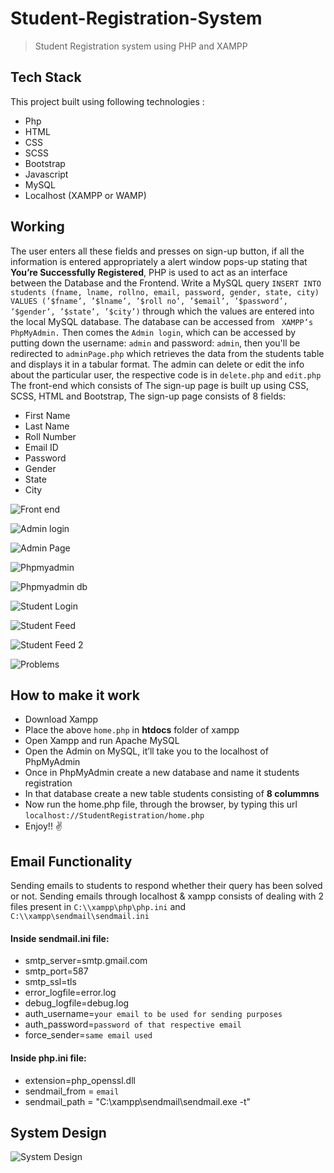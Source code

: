 # Student-Registration-System
> Student Registration system using PHP and XAMPP

## Tech Stack
This project built using following technologies :
- Php
- HTML
- CSS
- SCSS
- Bootstrap
- Javascript
- MySQL
- Localhost (XAMPP or WAMP)


## Working

The user enters all these fields and presses on sign-up button, if all the information
is entered appropriately a alert window pops-up stating that **You’re Successfully
Registered**, PHP is used to act as an interface between the Database and the Frontend. Write a MySQL query ` INSERT INTO students (fname, lname, rollno, email,
password, gender, state, city) VALUES (’$fname’, ’$lname’, ’$roll no’, ’$email’,
’$password’, ’$gender’, ’$state’, ’$city’) ` through which the values are entered into
the local MySQL database. The database can be accessed from ` XAMPP’s PhpMyAdmin.`
Then comes the `Admin login`, which can be accessed by putting down the username: `admin` and password: `admin`, then you'll be redirected to `adminPage.php` which retrieves the data from the students table and displays it in a tabular format.
The admin can delete or edit the info about the particular user, the respective code is in `delete.php` and `edit.php`
The front-end which consists of The sign-up page is built up using CSS, SCSS,
HTML and Bootstrap, The sign-up page consists of 8 fields:

- First Name
- Last Name
- Roll Number
- Email ID
- Password
- Gender
- State
- City

![Front end](https://github.com/PPathole/Student-Registration-System/blob/master/index.PNG)

![Admin login](https://github.com/PPathole/Student-Registration-System/blob/master/adminlogin.PNG)

![Admin Page](https://github.com/PPathole/Student-Registration-System/blob/master/adminpage1.PNG)

![Phpmyadmin](https://github.com/PPathole/Student-Registration-System/blob/master/phpmyadmin.PNG)

![Phpmyadmin db](https://github.com/PPathole/Student-Registration-System/blob/master/phpmyadmindb.PNG)

![Student Login](https://github.com/PPathole/Student-Registration-System/blob/master/studentlogin.PNG)

![Student Feed](https://github.com/PPathole/Student-Registration-System/blob/master/studentfeed1.PNG)

![Student Feed 2](https://github.com/PPathole/Student-Registration-System/blob/master/studentfeed2.PNG)

![Problems](https://github.com/PPathole/Student-Registration-System/blob/master/problems.PNG)

## How to make it work

- Download Xampp
- Place the above ` home.php ` in **htdocs** folder of xampp
- Open Xampp and run Apache MySQL
- Open the Admin on MySQL, it’ll take you to the localhost of PhpMyAdmin
- Once in PhpMyAdmin create a new database and name it students registration
- In that database create a new table students consisting of **8 colummns**
- Now run the home.php file, through the browser, by typing this url ` localhost://StudentRegistration/home.php `
- Enjoy!! ✌


## Email Functionality
Sending emails to students to respond whether their query has been solved or not.
Sending emails through localhost & xampp consists of dealing with 2 files present in `C:\\xampp\php\php.ini` and `C:\\xampp\sendmail\sendmail.ini`

#### Inside sendmail.ini file:
- smtp_server=smtp.gmail.com
- smtp_port=587
- smtp_ssl=tls
- error_logfile=error.log
- debug_logfile=debug.log
- auth_username=`your email to be used for sending purposes`
- auth_password=`password of that respective email`
- force_sender=`same email used`

#### Inside php.ini file:
- extension=php_openssl.dll
- sendmail_from = `email`
- sendmail_path = "C:\xampp\sendmail\sendmail.exe -t"

## System Design

![System Design](https://github.com/PPathole/Student-Registration-System/blob/master/system_design.png)
